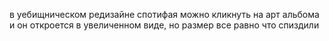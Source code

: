 ---
---
в уебищническом редизайне спотифая можно кликнуть на арт альбома и он откроется в увеличенном виде, но размер все равно что спиздили